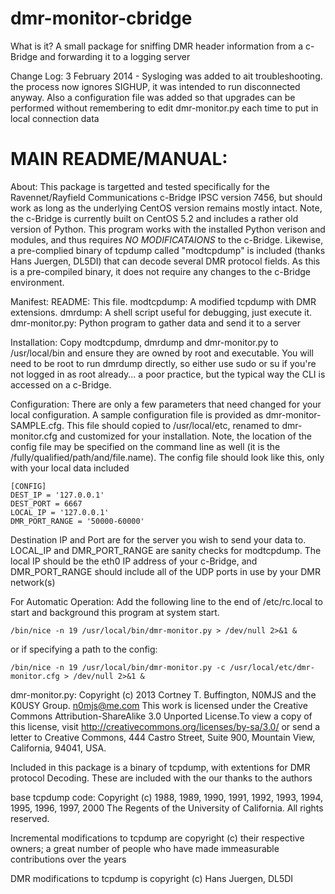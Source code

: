 dmr-monitor-cbridge
===================

What is it?
A small package for sniffing DMR header information from a c-Bridge and forwarding it to a logging server



Change Log:
3 February 2014 - Sysloging was added to ait troubleshooting. the process now 
ignores SIGHUP, it was intended to run disconnected anyway. Also a configuration
file was added so that upgrades can be performed without remembering to edit 
dmr-monitor.py each time to put in local connection data

MAIN README/MANUAL:
===================

About:
This package is targetted and tested specifically for the Ravennet/Rayfield
Communications c-Bridge IPSC version 7456, but should work as long as the
underlying CentOS version remains mostly intact. Note, the c-Bridge is
currently built on CentOS 5.2 and includes a rather old version of Python.
This program works with the installed Python verison and modules, and 
thus requires *NO MODIFICATAIONS* to the c-Bridge. Likewise, a pre-complied
binary of tcpdump called "modtcpdump" is included (thanks Hans Juergen, DL5DI)
that can decode several DMR protocol fields. As this is a pre-compiled binary,
it does not require any changes to the c-Bridge environment.

Manifest:
README: This file.
modtcpdump: A modified tcpdump with DMR extensions.
dmrdump: A shell script useful for debugging, just execute it.
dmr-monitor.py: Python program to gather data and send it to a server

Installation:
Copy modtcpdump, dmrdump and dmr-monitor.py to /usr/local/bin and ensure they are
owned by root and executable. You will need to be root to run dmrdump directly,
so either use sudo or su if you're not logged in as root already... a poor
practice, but the typical way the CLI is accessed on a c-Bridge.

Configuration:
There are only a few parameters that need changed for your local configuration. A
sample configuration file is provided as dmr-monitor-SAMPLE.cfg. This file should
copied to /usr/local/etc, renamed to dmr-monitor.cfg and customized for your
installation. Note, the location of the config file may be specified on the
command line as well (it is the /fully/qualified/path/and/file.name). The
config file should look like this, only with your local data included

    [CONFIG]
    DEST_IP = '127.0.0.1'
    DEST_PORT = 6667
    LOCAL_IP = '127.0.0.1'
    DMR_PORT_RANGE = '50000-60000'

Destination IP and Port are for the server you wish to send your data to. LOCAL_IP
and DMR_PORT_RANGE are sanity checks for modtcpdump. The local IP should be the
eth0 IP address of your c-Bridge, and DMR_PORT_RANGE should include all of the 
UDP ports in use by your DMR network(s)

For Automatic Operation:
Add the following line to the end of /etc/rc.local to start and background this
program at system start.

    /bin/nice -n 19 /usr/local/bin/dmr-monitor.py > /dev/null 2>&1 &

or if specifying a path to the config:

    /bin/nice -n 19 /usr/local/bin/dmr-monitor.py -c /usr/local/etc/dmr-monitor.cfg > /dev/null 2>&1 &

dmr-monitor.py:
Copyright (c) 2013 Cortney T. Buffington, N0MJS and the K0USY Group. n0mjs@me.com
This work is licensed under the Creative Commons Attribution-ShareAlike
3.0 Unported License.To view a copy of this license, visit
http://creativecommons.org/licenses/by-sa/3.0/ or send a letter to
Creative Commons, 444 Castro Street, Suite 900, Mountain View,
California, 94041, USA.

Included in this package is a binary of tcpdump, with extentions for DMR protocol
Decoding. These are included with the our thanks to the authors

base tcpdump code:
  Copyright (c) 1988, 1989, 1990, 1991, 1992, 1993, 1994, 1995, 1996, 1997, 2000
 	The Regents of the University of California.  All rights reserved.

Incremental modifications to tcpdump are copyright (c) their respective owners;
a great number of people who have made immeasurable contributions over the years

DMR modifications to tcpdump is copyright (c) Hans Juergen, DL5DI
